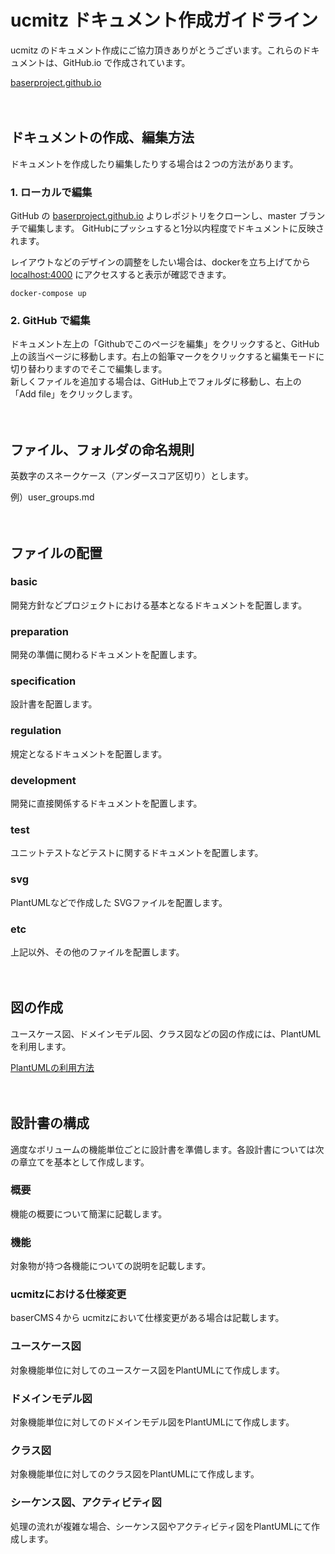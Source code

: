 # ucmitz ドキュメント作成ガイドライン

ucmitz のドキュメント作成にご協力頂きありがとうございます。これらのドキュメントは、GitHub.io で作成されています。

[baserproject.github.io](https://baserproject.github.io/)

　
## ドキュメントの作成、編集方法

ドキュメントを作成したり編集したりする場合は２つの方法があります。

### 1. ローカルで編集

GitHub の [baserproject.github.io](https://github.com/baserproject/baserproject.github.io/tree/master/5/ucmitz) よりレポジトリをクローンし、master ブランチで編集します。
GitHubにプッシュすると1分以内程度でドキュメントに反映されます。

レイアウトなどのデザインの調整をしたい場合は、dockerを立ち上げてから [localhost:4000](http://localhost:4000) にアクセスすると表示が確認できます。

```
docker-compose up
```

### 2. GitHub で編集

ドキュメント左上の「Githubでこのページを編集」をクリックすると、GitHub上の該当ページに移動します。右上の鉛筆マークをクリックすると編集モードに切り替わりますのでそこで編集します。  
新しくファイルを追加する場合は、GitHub上でフォルダに移動し、右上の「Add file」をクリックします。

　
## ファイル、フォルダの命名規則
英数字のスネークケース（アンダースコア区切り）とします。

例）user_groups.md

　
## ファイルの配置

### basic
開発方針などプロジェクトにおける基本となるドキュメントを配置します。

### preparation
開発の準備に関わるドキュメントを配置します。

### specification
設計書を配置します。

### regulation
規定となるドキュメントを配置します。

### development
開発に直接関係するドキュメントを配置します。

### test
ユニットテストなどテストに関するドキュメントを配置します。

### svg
PlantUMLなどで作成した SVGファイルを配置します。

### etc
上記以外、その他のファイルを配置します。

　
## 図の作成
ユースケース図、ドメインモデル図、クラス図などの図の作成には、PlantUML を利用します。

[PlantUMLの利用方法](./etc/plant_uml)

　
## 設計書の構成

適度なボリュームの機能単位ごとに設計書を準備します。各設計書については次の章立てを基本として作成します。
### 概要
機能の概要について簡潔に記載します。

### 機能
対象物が持つ各機能についての説明を記載します。

### ucmitzにおける仕様変更　
baserCMS４から ucmitzにおいて仕様変更がある場合は記載します。

### ユースケース図
対象機能単位に対してのユースケース図をPlantUMLにて作成します。

### ドメインモデル図
対象機能単位に対してのドメインモデル図をPlantUMLにて作成します。

### クラス図
対象機能単位に対してのクラス図をPlantUMLにて作成します。

### シーケンス図、アクティビティ図
処理の流れが複雑な場合、シーケンス図やアクティビティ図をPlantUMLにて作成します。


